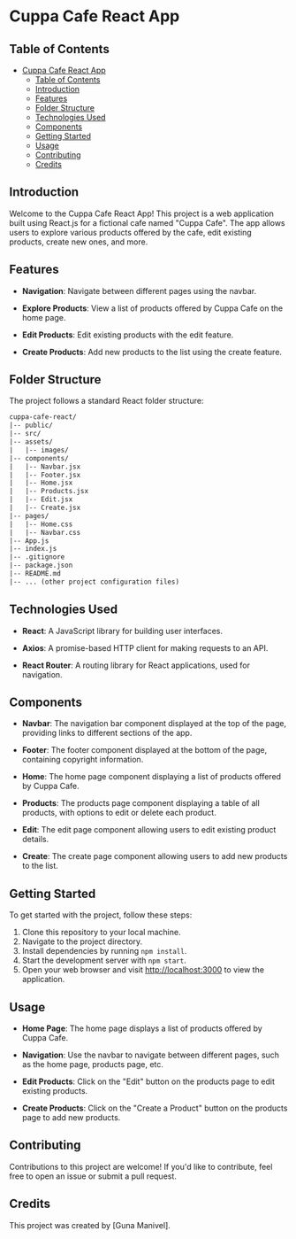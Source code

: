 # Cuppa Cafe React App

## Table of Contents

- [Cuppa Cafe React App](#cuppa-cafe-react-app)
  - [Table of Contents](#table-of-contents)
  - [Introduction](#introduction)
  - [Features](#features)
  - [Folder Structure](#folder-structure)
  - [Technologies Used](#technologies-used)
  - [Components](#components)
  - [Getting Started](#getting-started)
  - [Usage](#usage)
  - [Contributing](#contributing)
  - [Credits](#credits)

## Introduction

Welcome to the Cuppa Cafe React App! This project is a web application built using React.js for a fictional cafe named "Cuppa Cafe". The app allows users to explore various products offered by the cafe, edit existing products, create new ones, and more.

## Features

- **Navigation**: Navigate between different pages using the navbar.
  
- **Explore Products**: View a list of products offered by Cuppa Cafe on the home page.
  
- **Edit Products**: Edit existing products with the edit feature.
  
- **Create Products**: Add new products to the list using the create feature.

## Folder Structure

The project follows a standard React folder structure:

```diff
cuppa-cafe-react/
|-- public/
|-- src/
|-- assets/
|   |-- images/
|-- components/
|   |-- Navbar.jsx
|   |-- Footer.jsx
|   |-- Home.jsx
|   |-- Products.jsx
|   |-- Edit.jsx
|   |-- Create.jsx
|-- pages/
|   |-- Home.css
|   |-- Navbar.css
|-- App.js
|-- index.js
|-- .gitignore
|-- package.json
|-- README.md
|-- ... (other project configuration files)
```


## Technologies Used

- **React**: A JavaScript library for building user interfaces.
  
- **Axios**: A promise-based HTTP client for making requests to an API.
  
- **React Router**: A routing library for React applications, used for navigation.

## Components

- **Navbar**: The navigation bar component displayed at the top of the page, providing links to different sections of the app.
  
- **Footer**: The footer component displayed at the bottom of the page, containing copyright information.
  
- **Home**: The home page component displaying a list of products offered by Cuppa Cafe.
  
- **Products**: The products page component displaying a table of all products, with options to edit or delete each product.
  
- **Edit**: The edit page component allowing users to edit existing product details.
  
- **Create**: The create page component allowing users to add new products to the list.

## Getting Started

To get started with the project, follow these steps:

1. Clone this repository to your local machine.
2. Navigate to the project directory.
3. Install dependencies by running `npm install`.
4. Start the development server with `npm start`.
5. Open your web browser and visit [http://localhost:3000](http://localhost:3000) to view the application.

## Usage

- **Home Page**: The home page displays a list of products offered by Cuppa Cafe.
  
- **Navigation**: Use the navbar to navigate between different pages, such as the home page, products page, etc.
  
- **Edit Products**: Click on the "Edit" button on the products page to edit existing products.
  
- **Create Products**: Click on the "Create a Product" button on the products page to add new products.

## Contributing

Contributions to this project are welcome! If you'd like to contribute, feel free to open an issue or submit a pull request.

## Credits

This project was created by [Guna Manivel].

